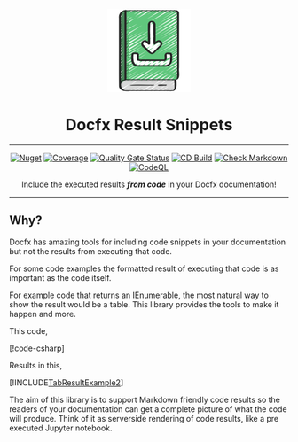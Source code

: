 <!-- markdownlint-disable MD033 MD041 -->
<div align="center">

<img src="images/downloadable-logo.png" alt="Docfx.ResultSnippets" width="150px"/>

# Docfx Result Snippets

---

[![Nuget](https://img.shields.io/nuget/v/Docfx.ResultSnippets)](https://www.nuget.org/packages/docfx.result-snippets/)
[![Coverage](https://sonarcloud.io/api/project_badges/measure?project=bmazzarol_docfx.result-snippets&metric=coverage)](https://sonarcloud.io/summary/new_code?id=bmazzarol_docfx.result-snippets)
[![Quality Gate Status](https://sonarcloud.io/api/project_badges/measure?project=bmazzarol_docfx.result-snippets&metric=alert_status)](https://sonarcloud.io/summary/new_code?id=bmazzarol_docfx.result-snippets)
[![CD Build](https://github.com/bmazzarol/docfx.result-snippets/actions/workflows/cd-build.yml/badge.svg)](https://github.com/bmazzarol/docfx.result-snippets/actions/workflows/cd-build.yml)
[![Check Markdown](https://github.com/bmazzarol/docfx.result-snippets/actions/workflows/check-markdown.yml/badge.svg)](https://github.com/bmazzarol/docfx.result-snippets/actions/workflows/check-markdown.yml)
[![CodeQL](https://github.com/bmazzarol/docfx.result-snippets/actions/workflows/codeql.yml/badge.svg)](https://github.com/bmazzarol/docfx.result-snippets/actions/workflows/codeql.yml)

Include the executed results **_from code_** in your Docfx documentation!

---

</div>
<!-- markdownlint-enable MD033 MD041 -->

## Why?

Docfx has amazing tools for including code snippets in your documentation but
not the results from executing that code.

For some code examples the formatted result of executing that code is as
important as the code itself.

For example code that returns an IEnumerable, the most natural way to show the
result would be a table. This library provides the tools to make it happen and
more.

This code,

[!code-csharp[](../Docfx.ResultSnippets.Tests/ResultExtensionsTests.cs#TableResultExample2)]

Results in this,

[!INCLUDE[TabResultExample2](../Docfx.ResultSnippets.Tests/__examples__/ResultExtensionsTests.Case5.md)]

The aim of this library is to support Markdown friendly code results so
the readers of your documentation can get a complete picture of
what the code will produce. Think of it as serverside rendering of code results,
like a pre executed Jupyter notebook.
